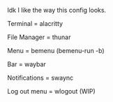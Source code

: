 Idk I like the way this config looks.

Terminal = alacritty

File Manager = thunar

Menu = bemenu (bemenu-run -b)

Bar = waybar

Notifications = swaync

Log out menu = wlogout (WIP)
